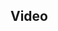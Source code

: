 ## Video

<script type="module" src="/web_components/js/elements/ui/WebC__Video.mjs"></script>
<script type="module" src="/web_components/js/core/WebC__Container.mjs"></script>
<script type="module" src="/web_components/js/core/WebC__Text.mjs"></script>
<script type="module" src="/web_components/js/elements/api/WebC__API_Markdown_To_Html.mjs"></script>



<webc-container>
    <webc-video title="an video" width="100%" height="100px" url="https://470426667096-cbr.s3.eu-west-2.amazonaws.com/cbr_website_static/assets/videos/video-tcb__introduction__27-feb-2024.mp4"> 
    </webc-video>
    <webc-api-markdown-to-html content_path='en/web-pages/demos/index.md'></webc-api-markdown-to-html>
    <webc-video title="an video" width="100%" height="200px"url="https://470426667096-cbr.s3.eu-west-2.amazonaws.com/cbr_website_static/assets/videos/video-tcb__introduction__27-feb-2024.mp4"> 
    </webc-video> 
</webc-container>

<webc-container>
    <webc-video title="an video" 
            width="100%" 
            height="100px" 
            url="https://470426667096-cbr.s3.eu-west-2.amazonaws.com/cbr_website_static/assets/videos/video-tcb__introduction__27-feb-2024.mp4"> 
    </webc-video>
</webc-container>



